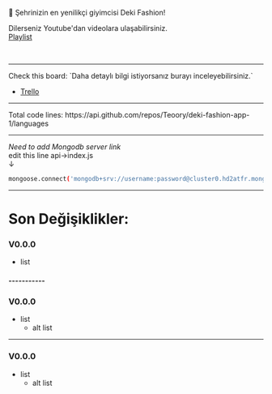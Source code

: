 🚀 Şehrinizin en yenilikçi giyimcisi Deki Fashion!


Dilerseniz Youtube'dan videolara ulaşabilirsiniz.
<br/>
[Playlist](https://youtube.com/)

<br/>
<hr/>
Check this board: `Daha detaylı bilgi istiyorsanız burayı inceleyebilirsiniz.`
  
- [Trello](https://trello.com/b/VMTJJehJ/fiyasko-blog)
<hr>
Total code lines: https://api.github.com/repos/Teoory/deki-fashion-app-1/languages
<hr>

*Need to add Mongodb server link*
</br>edit this line api->index.js
</br>↓
```sh
mongoose.connect('mongodb+srv://username:password@cluster0.hd2atfr.mongodb.net/?retryWrites=true&w=majority');
```
<hr>

# Son Değişiklikler:</br>
### V0.0.0
- list

#### -----------

### V0.0.0
- list
  - alt list

<hr>

### V0.0.0
- list
  - alt list
